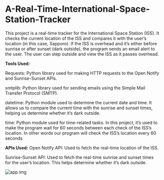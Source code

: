 # A-Real-Time-International-Space-Station-Tracker
This project is a real-time tracker for the International Space Station (ISS). It checks the current location of the ISS and compares it with the user’s location (in this case, Sapporo). If the ISS is overhead and it’s either before sunrise or after sunset (dark outside), the program sends an email alert to the user. The user can step outside and view the ISS as it passes overhead.

**Tools Used:**

Requests: Python library used for making HTTP requests to the Open Notify and Sunrise-Sunset APIs.

smtplib: Python library used for sending emails using the Simple Mail Transfer Protocol (SMTP).

datetime: Python module used to determine the current date and time. It allows us to compare the current time with the sunrise and sunset times, helping us determine whether it’s dark outside.

time: Python module used for time-related tasks. In this project, it’s used to make the program wait for 60 seconds between each check of the ISS’s location. In other words our program will check  the ISS’s location every 60 seconds


**APIs Used:**
Open Notify API: Used to fetch the real-time location of the ISS.

Sunrise-Sunset API: Used to fetch the real-time sunrise and sunset times for the user’s location. This helps determine whether it’s dark outside.


![app img](https://github.com/bardack134/A-Real-Time-International-Space-Station-Tracker/assets/142977989/70a01a4d-6e4b-4657-92a8-6d5019b9ea8e)

